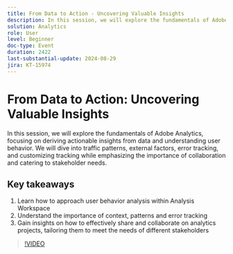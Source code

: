 ```yaml
---
title: From Data to Action - Uncovering Valuable Insights
description: In this session, we will explore the fundamentals of Adobe Analytics, focusing on deriving actionable insights from data and understanding user behavior. We will dive into traffic patterns, external factors, error tracking, and customizing tracking while emphasizing the importance of collaboration and catering to stakeholder needs. Three main takeaways for the audience - 1. Learn how to approach user behavior analysis within Analysis Workspace. 2. Understand the importance of context, patterns and error tracking 3. Gain insights on how to effectively share and collaborate on analytics projects, tailoring them to meet the needs of different stakeholders.
solution: Analytics
role: User
level: Beginner
doc-type: Event
duration: 2422
last-substantial-update: 2024-08-29
jira: KT-15974
---
```


# From Data to Action: Uncovering Valuable Insights

In this session, we will explore the fundamentals of Adobe Analytics, focusing on deriving actionable insights from data and understanding user behavior. We will dive into traffic patterns, external factors, error tracking, and customizing tracking while emphasizing the importance of collaboration and catering to stakeholder needs.

 ## Key takeaways

1. Learn how to approach user behavior analysis within Analysis Workspace
2. Understand the importance of context, patterns and error tracking
3. Gain insights on how to effectively share and collaborate on analytics projects, tailoring them to meet the needs of different stakeholders

>[!VIDEO](https://video.tv.adobe.com/v/3432746/?learn=on)
